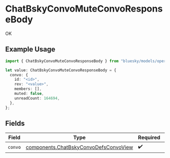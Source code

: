 # ChatBskyConvoMuteConvoResponseBody

OK

## Example Usage

```typescript
import { ChatBskyConvoMuteConvoResponseBody } from "bluesky/models/operations";

let value: ChatBskyConvoMuteConvoResponseBody = {
  convo: {
    id: "<id>",
    rev: "<value>",
    members: [],
    muted: false,
    unreadCount: 164694,
  },
};
```

## Fields

| Field                                                                                          | Type                                                                                           | Required                                                                                       | Description                                                                                    |
| ---------------------------------------------------------------------------------------------- | ---------------------------------------------------------------------------------------------- | ---------------------------------------------------------------------------------------------- | ---------------------------------------------------------------------------------------------- |
| `convo`                                                                                        | [components.ChatBskyConvoDefsConvoView](../../models/components/chatbskyconvodefsconvoview.md) | :heavy_check_mark:                                                                             | N/A                                                                                            |